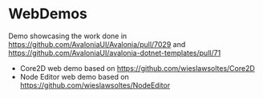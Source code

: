# WebDemos

Demo showcasing the work done in https://github.com/AvaloniaUI/Avalonia/pull/7029 and https://github.com/AvaloniaUI/avalonia-dotnet-templates/pull/71

- Core2D web demo based on https://github.com/wieslawsoltes/Core2D
- Node Editor web demo based on https://github.com/wieslawsoltes/NodeEditor
